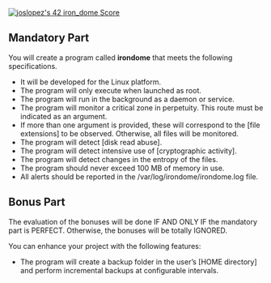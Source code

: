 <a href="https://github.com/JaeSeoKim/badge42"><img src="https://badge42.vercel.app/api/v2/cl4qxms4g001609l49j835g66/project/3087252" alt="joslopez's 42 iron_dome Score" /></a>
<h2>Mandatory Part</h2> <p>You will create a program called <strong>irondome</strong> that meets the following specifications.</p> <ul> <li>It will be developed for the Linux platform.</li> <li>The program will only execute when launched as root.</li> <li>The program will run in the background as a daemon or service.</li> <li>The program will monitor a critical zone in perpetuity. This route must be indicated as an argument.</li> <li>If more than one argument is provided, these will correspond to the [file extensions] to be observed. Otherwise, all files will be monitored.</li> <li>The program will detect [disk read abuse].</li> <li>The program will detect intensive use of [cryptographic activity].</li> <li>The program will detect changes in the entropy of the files.</li> <li>The program should never exceed 100 MB of memory in use.</li> <li>All alerts should be reported in the /var/log/irondome/irondome.log file.</li> </ul>  <h2>Bonus Part</h2> <p>The evaluation of the bonuses will be done IF AND ONLY IF the mandatory part is PERFECT. Otherwise, the bonuses will be totally IGNORED.</p> <p>You can enhance your project with the following features:</p> <ul> <li>The program will create a backup folder in the user’s [HOME directory] and perform incremental backups at configurable intervals.</li> </ul>
